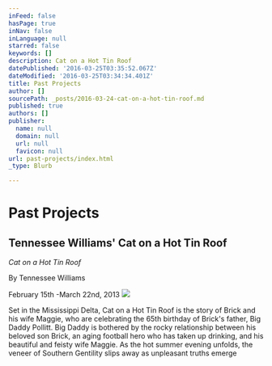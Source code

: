 ```yaml
---
inFeed: false
hasPage: true
inNav: false
inLanguage: null
starred: false
keywords: []
description: Cat on a Hot Tin Roof
datePublished: '2016-03-25T03:35:52.067Z'
dateModified: '2016-03-25T03:34:34.401Z'
title: Past Projects
author: []
sourcePath: _posts/2016-03-24-cat-on-a-hot-tin-roof.md
published: true
authors: []
publisher:
  name: null
  domain: null
  url: null
  favicon: null
url: past-projects/index.html
_type: Blurb

---
```

# Past Projects

## Tennessee Williams' Cat on a Hot Tin Roof

_Cat on a Hot Tin Roof_

By Tennessee Williams

February 15th -March 22nd, 2013
![](https://the-grid-user-content.s3-us-west-2.amazonaws.com/9365c098-bea6-4760-937d-ccef117eb843.jpg)

Set in the Mississippi Delta, Cat on a Hot Tin Roof is the story of Brick and his wife Maggie, who are celebrating the 65th birthday of Brick's father, Big Daddy Pollitt. Big Daddy is bothered by the rocky relationship between his beloved son Brick, an aging football hero who has taken up drinking, and his beautiful and feisty wife Maggie. As the hot summer evening unfolds, the veneer of Southern Gentility slips away as unpleasant truths emerge